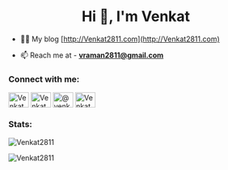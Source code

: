 <h1 align="center">Hi 👋, I'm Venkat</h1>

- 👨‍💻 My blog [http://Venkat2811.com](http://Venkat2811.com)

- 📫 Reach me at - **vraman2811@gmail.com**


<h3 align="left">Connect with me:</h3>
<p align="left">
<a href="https://linkedin.com/in/Venkat2811" target="blank"><img align="center" src="https://raw.githubusercontent.com/rahuldkjain/github-profile-readme-generator/master/src/images/icons/Social/linked-in-alt.svg" alt="Venkat2811" height="30" width="40" /></a>
<a href="https://twitter.com/Venkat2811" target="blank"><img align="center" src="https://raw.githubusercontent.com/rahuldkjain/github-profile-readme-generator/master/src/images/icons/Social/twitter.svg" alt="Venkat2811" height="30" width="40" /></a>
<a href="https://medium.com/@venkat2811" target="blank"><img align="center" src="https://raw.githubusercontent.com/rahuldkjain/github-profile-readme-generator/master/src/images/icons/Social/medium.svg" alt="@venkat2811" height="30" width="40" /></a>
<a href="https://dev.to/venkat2811" target="blank"><img align="center" src="https://cdn.jsdelivr.net/npm/simple-icons@3.0.1/icons/dev-dot-to.svg" alt="Venkat2811" height="30" width="40" /></a>
</p>
<!--
<h3 align="left">Languages and Tools:</h3>
<p align="left"> <a href="https://www.gnu.org/software/bash/" target="_blank"> <img src="https://www.vectorlogo.zone/logos/gnu_bash/gnu_bash-icon.svg" alt="bash" width="40" height="40"/> </a> <a href="https://www.docker.com/" target="_blank"> <img src="https://raw.githubusercontent.com/devicons/devicon/master/icons/docker/docker-original-wordmark.svg" alt="docker" width="40" height="40"/> </a> <a href="https://flask.palletsprojects.com/" target="_blank"> <img src="https://www.vectorlogo.zone/logos/pocoo_flask/pocoo_flask-icon.svg" alt="flask" width="40" height="40"/> </a> <a href="https://git-scm.com/" target="_blank"> <img src="https://www.vectorlogo.zone/logos/git-scm/git-scm-icon.svg" alt="git" width="40" height="40"/> </a> <a href="https://kafka.apache.org/" target="_blank"> <img src="https://www.vectorlogo.zone/logos/apache_kafka/apache_kafka-icon.svg" alt="kafka" width="40" height="40"/> </a> <a href="https://www.linux.org/" target="_blank"> <img src="https://raw.githubusercontent.com/devicons/devicon/master/icons/linux/linux-original.svg" alt="linux" width="40" height="40"/> </a> <a href="https://www.mongodb.com/" target="_blank"> <img src="https://raw.githubusercontent.com/devicons/devicon/master/icons/mongodb/mongodb-original-wordmark.svg" alt="mongodb" width="40" height="40"/> </a> <a href="https://opencv.org/" target="_blank"> <img src="https://www.vectorlogo.zone/logos/opencv/opencv-icon.svg" alt="opencv" width="40" height="40"/> </a> <a href="https://www.postgresql.org" target="_blank"> <img src="https://raw.githubusercontent.com/devicons/devicon/master/icons/postgresql/postgresql-original-wordmark.svg" alt="postgresql" width="40" height="40"/> </a> <a href="https://www.python.org" target="_blank"> <img src="https://raw.githubusercontent.com/devicons/devicon/master/icons/python/python-original.svg" alt="python" width="40" height="40"/> </a> <a href="https://pytorch.org/" target="_blank"> <img src="https://www.vectorlogo.zone/logos/pytorch/pytorch-icon.svg" alt="pytorch" width="40" height="40"/> </a> <a href="https://redis.io" target="_blank"> <img src="https://raw.githubusercontent.com/devicons/devicon/master/icons/redis/redis-original-wordmark.svg" alt="redis" width="40" height="40"/> </a> <a href="https://scikit-learn.org/" target="_blank"> <img src="https://upload.wikimedia.org/wikipedia/commons/0/05/Scikit_learn_logo_small.svg" alt="scikit_learn" width="40" height="40"/> </a> <a href="https://www.tensorflow.org" target="_blank"> <img src="https://www.vectorlogo.zone/logos/tensorflow/tensorflow-icon.svg" alt="tensorflow" width="40" height="40"/> </a> </p>
-->

<h3 align="left">Stats:</h3>

<p><img align="left" src="https://github-readme-stats-c5gq.vercel.app/api/top-langs?username=Venkat2811&hide_title=true&show_icons=true&locale=en&layout=compact" alt="Venkat2811" /></p>
<br />
<p><img align="left" src="https://github-readme-stats-c5gq.vercel.app/api?username=Venkat2811&count_private=true&hide_title=true&show_icons=true&locale=en" alt="Venkat2811" /></p>

<!--
<p><img align="center" src="https://github-readme-streak-stats.herokuapp.com/?user=Venkat2811&count_private=true" alt="Venkat2811" /></p>
-->
